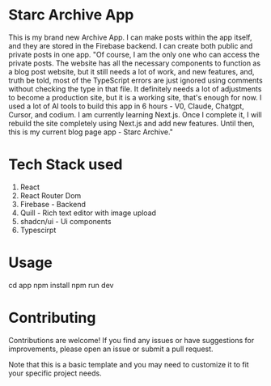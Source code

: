 # Starc Archive App

This is my brand new Archive App. I can make posts within the app itself, and they are stored in the Firebase backend. I can create both public and private posts in one app.
"Of course, I am the only one who can access the private posts. The website has all the necessary components to function as a blog post website, but it still needs a lot of work, and new features, and, truth be told, most of the TypeScript errors are just ignored using comments without checking the type in that file. It definitely needs a lot of adjustments to become a production site, but it is a working site, that's enough for now. I used a lot of AI tools to build this app in 6 hours - V0, Claude, Chatgpt, Cursor, and codium. I am currently learning Next.js. Once I complete it, I will rebuild the site completely using Next.js and add new features. Until then, this is my current blog page app - Starc Archive."

# Tech Stack used
1. React
2. React Router Dom
3. Firebase - Backend
4. Quill - Rich text editor with image upload
5. shadcn/ui - Ui components
6. Typescirpt


# Usage
cd app
npm install
npm run dev


# Contributing
Contributions are welcome! If you find any issues or have suggestions for improvements, please open an issue or submit a pull request.

Note that this is a basic template and you may need to customize it to fit your specific project needs.
